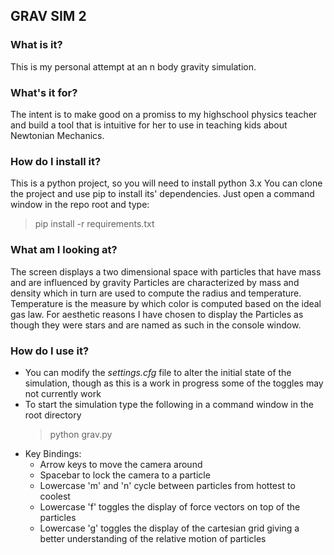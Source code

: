 ## GRAV SIM 2

### What is it?

This is my personal attempt at an n body gravity simulation.

### What's it for?
The intent is to make good on a promiss to my highschool physics teacher and build a tool that is
intuitive for her to use in teaching kids about Newtonian Mechanics.

### How do I install it?
This is a python project, so you will need to install python 3.x You can clone
the project and use pip to install its' dependencies. Just open a command window
in the repo root and type:

> pip install -r requirements.txt

### What am I looking at?

The screen displays a two dimensional space with particles that have mass and are influenced by gravity
Particles are characterized by mass and density which in turn are used to compute the radius and temperature.
Temperature is the measure by which color is computed based on the ideal gas law.
For aesthetic reasons I have chosen to display the Particles as though they were stars and are named as such in the
console window.

### How do I use it?

- You can modify the _settings.cfg_ file to alter the initial state of the simulation, though
  as this is a work in progress some of the toggles may not currently work
- To start the simulation type the following in a command window in the root directory
  > python grav.py
- Key Bindings:
  - Arrow keys to move the camera around
  - Spacebar to lock the camera to a particle
  - Lowercase 'm' and 'n' cycle between particles from hottest to coolest
  - Lowercase 'f' toggles the display of force vectors on top of the particles
  - Lowercase 'g' toggles the display of the cartesian grid giving a better understanding of the relative motion of particles
